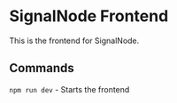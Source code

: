 # SignalNode Frontend

This is the frontend for SignalNode.

## Commands

`npm run dev` - Starts the frontend
